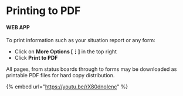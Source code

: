 # Printing to PDF

#### WEB APP

To print information such as your situation report or any form:

* Click on **More Options \[⋮\]** in the top right
* Click **Print to PDF**

  
All pages, from status boards through to forms may be downloaded as printable PDF files for hard copy distribution.

{% embed url="https://youtu.be/rX80dnoIenc" %}




